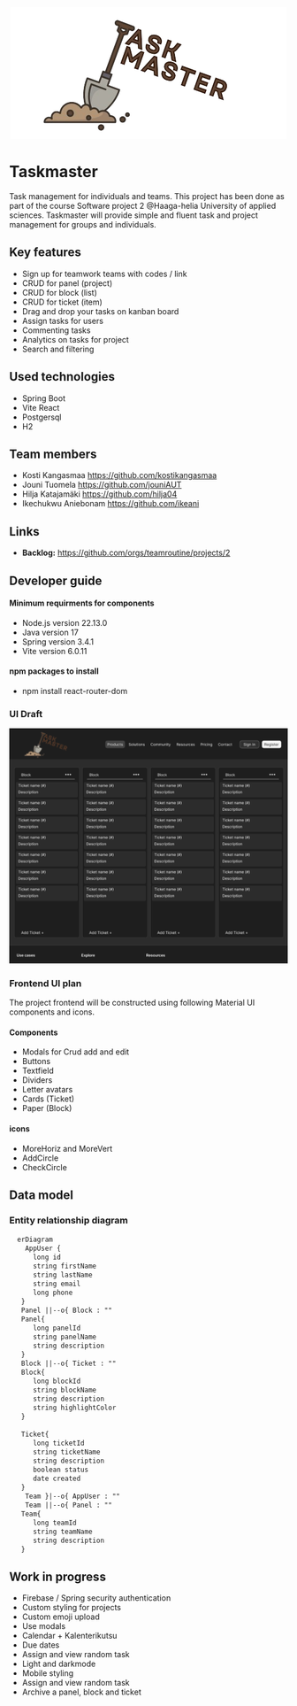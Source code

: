
<div align="center">
  <img src="./taskmaster-logo.png" alt="Taskmaster logo">
</div>

# Taskmaster
Task management for individuals and teams. This project has been done as part of the course Software project 2 @Haaga-helia University of applied sciences.
Taskmaster will provide simple and fluent task and project management for groups and individuals.
## Key features
- Sign up for teamwork teams with codes / link
- CRUD for panel (project)
- CRUD for block (list)
- CRUD for ticket (item)
- Drag and drop your tasks on kanban board
- Assign tasks for users
- Commenting tasks
- Analytics on tasks for project
- Search and filtering
  
## Used technologies 
 - Spring Boot
 - Vite React
 - Postgersql
 - H2
## Team members
   - Kosti Kangasmaa https://github.com/kostikangasmaa
   - Jouni Tuomela https://github.com/jouniAUT
   - Hilja Katajamäki https://github.com/hilja04
   - Ikechukwu Aniebonam https://github.com/ikeani
## Links
 - __Backlog:__ https://github.com/orgs/teamroutine/projects/2
## Developer guide
   #### Minimum requirments for components
   - Node.js version 22.13.0
   - Java version 17
   - Spring version 3.4.1
   - Vite version 6.0.11
   #### npm packages to install
   - npm install react-router-dom
### UI Draft
<div align="center">
  <img src="./FramingPrototype.png" alt="UI prototype">
</div>

### Frontend UI plan
The project frontend will be constructed using following Material UI components and icons.
#### Components
   - Modals for Crud add and edit
   - Buttons
   - Textfield
   - Dividers
   - Letter avatars
   - Cards (Ticket)
   - Paper (Block)
#### icons
   - MoreHoriz and MoreVert
   - AddCircle
   - CheckCircle
## Data model
### Entity relationship diagram
```mermaid
  erDiagram
    AppUser {
      long id
      string firstName
      string lastName
      string email
      long phone
   }
   Panel ||--o{ Block : ""
   Panel{
      long panelId
      string panelName
      string description
   }
   Block ||--o{ Ticket : ""
   Block{
      long blockId
      string blockName
      string description
      string highlightColor
   }
   
   Ticket{
      long ticketId
      string ticketName
      string description
      boolean status
      date created
   }
    Team }|--o{ AppUser : ""
    Team ||--o{ Panel : ""
   Team{
      long teamId
      string teamName
      string description
   }
```
   
## Work in progress
 - Firebase / Spring security authentication
 - Custom styling for projects 
 - Custom emoji upload 
 - Use modals
 - Calendar + Kalenterikutsu
 - Due dates
 - Assign and view random task 
 - Light and darkmode 
 - Mobile styling
 - Assign and view random task
 - Archive a panel, block and ticket
